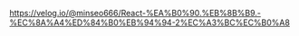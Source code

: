 https://velog.io/@minseo666/React-%EA%B0%90.%EB%8B%B9.-%EC%8A%A4%ED%84%B0%EB%94%94-2%EC%A3%BC%EC%B0%A8
